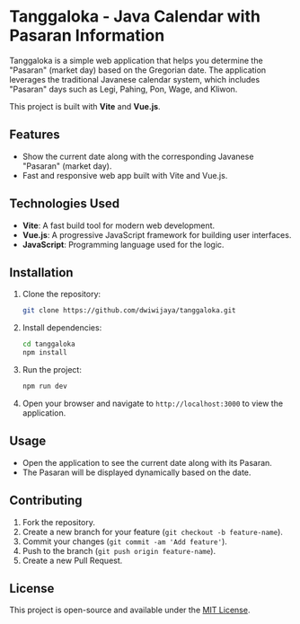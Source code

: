 # Tanggaloka - Java Calendar with Pasaran Information

Tanggaloka is a simple web application that helps you determine the "Pasaran" (market day) based on the Gregorian date. The application leverages the traditional Javanese calendar system, which includes "Pasaran" days such as Legi, Pahing, Pon, Wage, and Kliwon.

This project is built with **Vite** and **Vue.js**.

## Features

- Show the current date along with the corresponding Javanese "Pasaran" (market day).
- Fast and responsive web app built with Vite and Vue.js.

## Technologies Used

- **Vite**: A fast build tool for modern web development.
- **Vue.js**: A progressive JavaScript framework for building user interfaces.
- **JavaScript**: Programming language used for the logic.

## Installation

1. Clone the repository:
   ```bash
   git clone https://github.com/dwiwijaya/tanggaloka.git
   ```

2. Install dependencies:
   ```bash
   cd tanggaloka
   npm install
   ```

3. Run the project:
   ```bash
   npm run dev
   ```

4. Open your browser and navigate to `http://localhost:3000` to view the application.

## Usage

- Open the application to see the current date along with its Pasaran.
- The Pasaran will be displayed dynamically based on the date.

## Contributing

1. Fork the repository.
2. Create a new branch for your feature (`git checkout -b feature-name`).
3. Commit your changes (`git commit -am 'Add feature'`).
4. Push to the branch (`git push origin feature-name`).
5. Create a new Pull Request.

## License

This project is open-source and available under the [MIT License](LICENSE).
